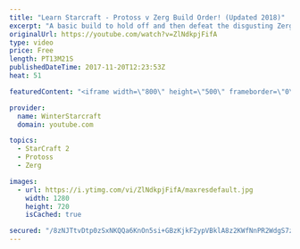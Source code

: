 ```yaml
---
title: "Learn Starcraft - Protoss v Zerg Build Order! (Updated 2018)"
excerpt: "A basic build to hold off and then defeat the disgusting Zerg! Meant for lower level players who have little direction, not for high level players looking for the dankest meta :) -- Watch live at https://www.twitch.tv/wintergaming"
originalUrl: https://youtube.com/watch?v=ZlNdkpjFifA
type: video
price: Free
length: PT13M21S
publishedDateTime: 2017-11-20T12:23:53Z
heat: 51

featuredContent: "<iframe width=\"800\" height=\"500\" frameborder=\"0\" src=\"https://www.youtube.com/embed/ZlNdkpjFifA\" allow=\"accelerometer; autoplay; encrypted-media; gyroscope; picture-in-picture\" allowfullscreen></iframe>"

provider:
  name: WinterStarcraft
  domain: youtube.com

topics:
  - StarCraft 2
  - Protoss
  - Zerg

images:
  - url: https://i.ytimg.com/vi/ZlNdkpjFifA/maxresdefault.jpg
    width: 1280
    height: 720
    isCached: true

secured: "/8zNJTtvDtp0zSxNKQQa6KnOn5si+GBzKjkF2ypVBklA8z2KWfNnPR2WdgS7zriiHXFS43Srv//iu8v5M7Tf+GWmDP8vwcsafMLxZmLDwiOcvNqg/C0IUbfQQ9aEuwgBN5b5S3emXv2X2dP3NcxXlfr5dbbKPFPpHRk2Brf2dM9wmOvgEUgZbvdvdNVnuUv9K8ZXFU5IDDwBMHR5kUp3rGUuYR59FxJtFgQ1yNzRA+zurc83IHUucmPh/qRwtc2E6hZBGBQr4LFmM7wXHYwiALCikhQTCLeY9JqlgJAsWBiQ9d7afagz7pNx1gF+cwWcIONm8AMcwhLRGzDUU0eqObwWE5X/J8vf9TnbrMm8gRs4ZEyDbjvjQ9iBGXIy/10FIpL+T/iZKhoPqDlUj63B3e8FA8UrgUFmsifpFrmSxU4=;vx2lwQsQNANRzh2LkS3TNQ=="
---
```


